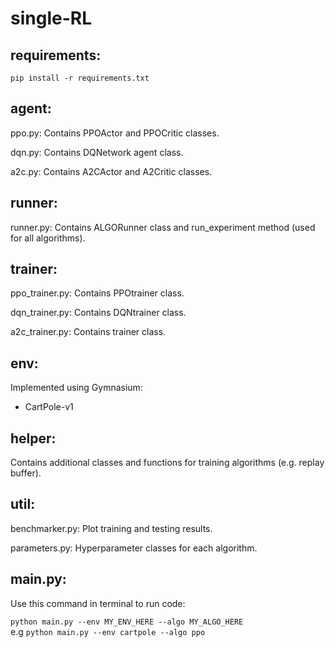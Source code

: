 # single-RL
## requirements: 
```pip install -r requirements.txt```

## agent: 
ppo.py: Contains PPOActor and PPOCritic classes.

dqn.py: Contains DQNetwork agent class.

a2c.py: Contains A2CActor and A2Critic classes.

## runner:
runner.py: Contains ALGORunner class and run_experiment method (used for all algorithms).

## trainer:
ppo_trainer.py: Contains PPOtrainer class.

dqn_trainer.py: Contains DQNtrainer class.

a2c_trainer.py: Contains trainer class.

## env:
Implemented using Gymnasium:
- CartPole-v1

## helper:

Contains additional classes and functions for training algorithms (e.g. replay buffer).

## util:

benchmarker.py: Plot training and testing results.

parameters.py: Hyperparameter classes for each algorithm.

## main.py:

Use this command in terminal to run code:

```python main.py --env MY_ENV_HERE --algo MY_ALGO_HERE```\
e.g ```python main.py --env cartpole --algo ppo```